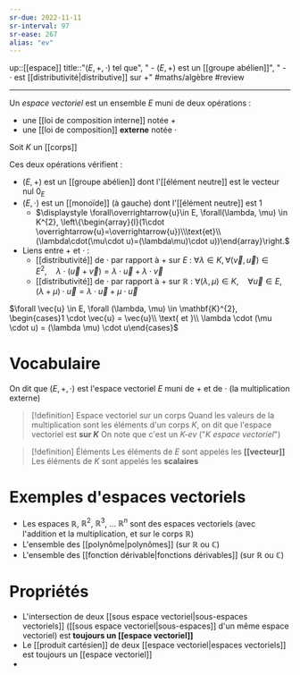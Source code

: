 ```yaml
---
sr-due: 2022-11-11
sr-interval: 97
sr-ease: 267
alias: "ev"
---
```

up::[[espace]]
title::"$(E, +, \cdot)$ tel que", " - $(E, +)$ est un [[groupe abélien]]", " - $\cdot$ est [[distributivité|distributive]] sur $+$"
#maths/algèbre #review 

----

Un _espace vectoriel_ est un ensemble $E$ muni de deux opérations :
 - une [[loi de composition interne]] notée $+$
 - une [[loi de composition]] **externe** notée $\cdot$

Soit $K$ un [[corps]]

Ces deux opérations vérifient :
 - $(E, +)$ est un [[groupe abélien]] dont l'[[élément neutre]] est le vecteur nul $0_E$
 - $(E, \cdot)$ est un [[monoïde]] (à gauche) dont l'[[élément neutre]] est $1$
     - $\displaystyle \forall\overrightarrow{u}\in E, \forall(\lambda, \mu) \in K^{2}, \left\{\begin{array}{l}(1\cdot \overrightarrow{u}=\overrightarrow{u})\\\text{et}\\(\lambda\cdot(\mu\cdot u)=(\lambda\mu)\cdot u))\end{array}\right.$
 - Liens entre $+$ et $\cdot$ :
     - [[distributivité]] de $\cdot$ par rapport à $+$ sur $E$ : $\forall\lambda\in K, \forall(\vec v, \vec u)\in E^{2},\quad\lambda\cdot(\vec u+\vec v) = \lambda\cdot\vec u + \lambda\cdot\vec v$ 
     - [[distributivité]] de $\cdot$ par rapport à $+$ sur $\mathbb R$ : $\forall(\lambda,\mu)\in K, \quad \forall\vec u\in E, (\lambda + \mu)\cdot\vec u = \lambda\cdot\vec u + \mu\cdot\vec u$

$\forall \vec{u} \in E, \forall (\lambda, \mu) \in \mathbf{K}^{2}, \begin{cases}1 \cdot \vec{u} = \vec{u}\\ \text{ et }\\ \lambda \cdot (\mu \cdot u) = (\lambda \mu) \cdot u\end{cases}$

# Vocabulaire
On dit que $(E, +, \cdot)$ est l'espace vectoriel $E$ muni de $+$ et de $\cdot$ (la multiplication externe)

> [!definition] Espace vectoriel sur un corps
> Quand les valeurs de la multiplication sont les éléments d'un corps $K$, on dit que l'espace vectoriel est **sur $K$**
> On note que c'est un _K-ev_ ("_$K$ espace vectoriel_")

> [!definition] Éléments
> Les éléments de $E$ sont appelés les **[[vecteur]]**
> Les éléments de $K$ sont appelés les **scalaires**

# Exemples d'espaces vectoriels
 - Les espaces $\mathbb R$, $\mathbb R^2$, $\mathbb R^3$, ... $\mathbb R^n$ sont des espaces vectoriels (avec l'addition et la multiplication, et sur le corps $\mathbb{R}$)
 - L'ensemble des [[polynôme|polynômes]] (sur $\mathbb{R}$ ou $\mathbb{C}$)
 - L'ensemble des [[fonction dérivable|fonctions dérivables]] (sur $\mathbb{R}$ ou $\mathbb{C}$)


# Propriétés

 - L'intersection de deux [[sous espace vectoriel|sous-espaces vectoriels]] ([[sous espace vectoriel|sous-espaces]] d'un même espace vectoriel) est **toujours un [[espace vectoriel]]**
 - Le [[produit cartésien]] de deux [[espace vectoriel|espaces vectoriels]] est toujours un [[espace vectoriel]]
 - 

